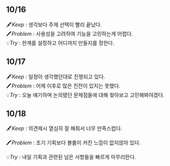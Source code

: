 ## 10/16

🖋️*Keep* : 생각보다 주제 선택이 빨리 끝났다.<br/>
🖍️*Problem* : 사용성을 고려하여 기능을 고민하는게 어렵다.<br/>
💡*Try* : 한계를 설정하고 어디까지 만들지를 정한다.<br/>


## 10/17

🖋️*Keep* : 일정이 생각했던대로 진행되고 있다.<br/>
🖍️*Problem* : 어제 이후로 많은 진전이 있지는 못했다.<br/>
💡*Try* : 오늘 얘기하며 논의됐던 문제점들에 대해 찾아보고 고민해봐야겠다.<br/>

## 10/18

🖋️*Keep* : 의견제시 열심히 잘 해줘서 너무 만족스럽다.

🖍️*Problem* : 초기 기획보다 볼륨이 커진 느낌이 없지않아 있다.

💡*Try* : 내일 기획과 관련된 남은 사항들을 빠르게 마무리한다.